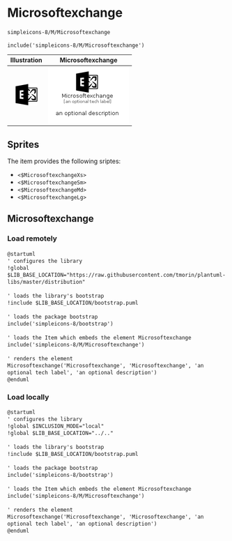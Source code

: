 # Microsoftexchange


```text
simpleicons-8/M/Microsoftexchange
```

```text
include('simpleicons-8/M/Microsoftexchange')
```



| Illustration | Microsoftexchange |
| :---: | :---: |
| ![illustration for Illustration](../../simpleicons-8/M/Microsoftexchange.png) | ![illustration for Microsoftexchange](../../simpleicons-8/M/Microsoftexchange.Local.png) |



## Sprites
The item provides the following sriptes:

- `<$MicrosoftexchangeXs>`
- `<$MicrosoftexchangeSm>`
- `<$MicrosoftexchangeMd>`
- `<$MicrosoftexchangeLg>`





## Microsoftexchange

### Load remotely
```plantuml
@startuml
' configures the library
!global $LIB_BASE_LOCATION="https://raw.githubusercontent.com/tmorin/plantuml-libs/master/distribution"

' loads the library's bootstrap
!include $LIB_BASE_LOCATION/bootstrap.puml

' loads the package bootstrap
include('simpleicons-8/bootstrap')

' loads the Item which embeds the element Microsoftexchange
include('simpleicons-8/M/Microsoftexchange')

' renders the element
Microsoftexchange('Microsoftexchange', 'Microsoftexchange', 'an optional tech label', 'an optional description')
@enduml
```

### Load locally
```plantuml
@startuml
' configures the library
!global $INCLUSION_MODE="local"
!global $LIB_BASE_LOCATION="../.."

' loads the library's bootstrap
!include $LIB_BASE_LOCATION/bootstrap.puml

' loads the package bootstrap
include('simpleicons-8/bootstrap')

' loads the Item which embeds the element Microsoftexchange
include('simpleicons-8/M/Microsoftexchange')

' renders the element
Microsoftexchange('Microsoftexchange', 'Microsoftexchange', 'an optional tech label', 'an optional description')
@enduml
```


